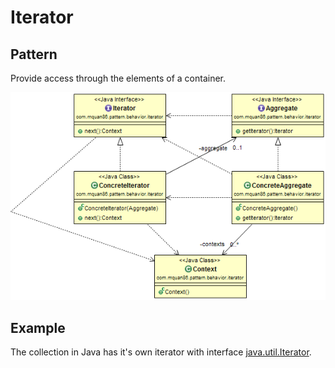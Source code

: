 # Iterator

## Pattern
Provide access through the elements of a container. 

![](../src/main/resources/com/mquan86/pattern/behavior/iterator/IteratorDiagram.png)

## Example
The collection in Java has it's own iterator with interface [java.util.Iterator<E>](https://docs.oracle.com/javase/8/docs/api/java/util/Iterator.html).
